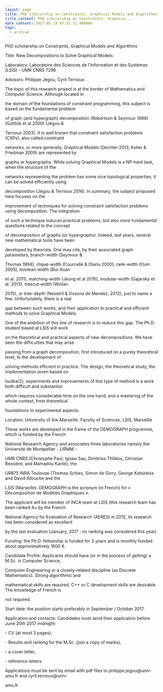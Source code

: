 ```yaml
---
layout: page
title: PhD scholarship on Constraints, Graphical Models and Algorithms -- LSIS, Marseille
title_content: PhD scholarship on Constraints, Graphica...
date_content: 2017-05-18 07:52:32.000000
tags:
  - archive
---
```

PhD scholarship on Constraints, Graphical Models and Algorithms





Title: New Decompositions to Solve Graphical Models





Laboratory: Laboratoire des Sciences de l'Information et des Systèmes (LSIS) –
UMR CNRS 7296





Advisors: Philippe Jégou, Cyril Terrioux





The topic of this research project is at the border of Mathematics and
Computer Science. Although located in



the domain of the foundations of constraint programming, this subject is based
on the fundamental problem



of graph (and hypergraph) decomposition (Robertson & Seymour 1986) (Gottlob et
al 2000) (Jégou &



Terrioux 2003). It is well known that constraint satisfaction problems (CSPs),
also called constraint



networks, or more generally, Graphical Models (Dechter 2013, Koller & Friedman
2009) are represented by



graphs or hypergraphs. While solving Graphical Models is a NP-hard task, when
the structure of the



networks representing the problem has some nice topological properties, it can
be solved efficiently using



decomposition (Jégou & Terrioux 2016). In summary, the subject proposed here
focuses on the



improvement of techniques for solving constraint satisfaction problems using
decomposition. The integration



of such a technique induces practical problems, but also more fundamental
questions related to the concept



of decomposition of graphs (or hypergraphs). Indeed, last years, several new
mathematical tools have been



developed by theorists. One may cite, by their associated graph parameters,
branch-width (Seymour &



Thomas 1994), clique-width (Courcelle & Olariu 2000), rank-width (Oum 2005),
boolean-width (Bui-Xuan



et al. 2011), matching-width (Jeong et al 2015), modular-width (Gajarsky et
al. 2013), treecut-width (Wollan



2015), or tree-depth (Nesetril & Ossona de Mendez, 2012), just to name a few.
Unfortunately, there is a real



gap between such works, and their application to practical and efficient
methods to solve Graphical Models.



One of the ambition of this line of research is to reduce this gap. The Ph.D.
student based at LSIS will work



on the theoretical and practical aspects of new decompositions. We have seen
the difficulties that may arise



passing from a graph decomposition, first introduced on a purely theoretical
level, to the development of



solving methods efficient in practice. The design, the theoretical study, the
implementation (even based on



toulbar2), experiments and improvements of this type of method is a work both
difficult and substantial



which requires considerable time on the one hand, and a mastering of the whole
context, from theoretical



foundations to experimental aspects.







Location: University of Aix-Marseille, Faculty of Sciences, LSIS, Marseille





These works are developed in the frame of the DEMOGRAPH programme, which is
funded by the French



National Research Agency and associates three laboratories namely the
Université de Montpellier - LIRMM -



UMR CNRS (Christophe Paul, Ignasi Sau, Dimitrios Thilikos, Christian Bessière,
and Mamadou Kanté), the



UR875 INRA Toulouse (Thomas Schiex, Simon de Givry, George Katsirelos and
David Allouche and the



LSIS (Marseille). DEMOGRAPH is the acronym (in French) for « Décomposition de
Modèles Graphiques ».



The applicant will be member of INCA team at LSIS (this research team has been
ranked A+ by the French



National Agency for Evaluation of Research (AERES) in 2012, its research has
been considered as excellent



by the last evaluation (January, 2017 ; no ranking was considered this year).



Funding: the Ph.D. fellowship is funded for 3 years and is monthly funded
about approximatively 1600 €.



Candidate Profile: Applicants should have (or in the process of getting) a
M.Sc. in Computer Science,



Computer Engineering or a closely-related discipline (as Discrete
Mathematics). Strong algorithmic and



mathematical skills are required. C++ or C development skills are desirable.
The knowledge of French is



not required.





Start date: the position starts preferably in September / October 2017.





Application and contacts: Candidates must send their application before June
20th 2017 midnight:



\- CV (at most 3 pages),



\- Results and ranking for the M.Sc. (join a copy of marks),



\- a cover letter,



\- reference letters.



Applications must be sent by email with pdf files to philippe.jegou@univ-
amu.fr and cyril.terrioux@univ-



amu.fr

